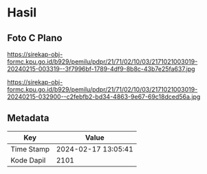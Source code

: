 # Hasil

## Foto C Plano

https://sirekap-obj-formc.kpu.go.id/b929/pemilu/pdpr/21/71/02/10/03/2171021003019-20240215-003319--3f7996bf-1789-4df9-8b8c-43b7e25fa637.jpg

https://sirekap-obj-formc.kpu.go.id/b929/pemilu/pdpr/21/71/02/10/03/2171021003019-20240215-032900--c2febfb2-bd34-4863-9e67-69c18dced56a.jpg


## Metadata

| Key        | Value               |
| ---------- | ------------------- |
| Time Stamp | 2024-02-17 13:05:41 |
| Kode Dapil | 2101                |



